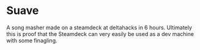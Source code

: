 # Suave

A song masher made on a steamdeck at deltahacks in 6 hours. Ultimately this is proof that the Steamdeck can very easily be used as a dev machine with some finagling. 

